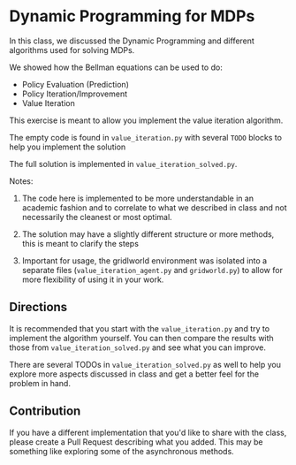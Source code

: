 # Dynamic Programming for MDPs

In this class, we discussed the Dynamic Programming and different algorithms used for solving MDPs.

We showed how the Bellman equations can be used to do:

* Policy Evaluation (Prediction) 
* Policy Iteration/Improvement
* Value Iteration

This exercise is meant to allow you implement the value iteration algorithm.

The empty code is found in `value_iteration.py` with several `TODO` blocks to help you implement the solution

The full solution is implemented in `value_iteration_solved.py`.

Notes:
1. The code here is implemented to be more understandable in an academic fashion and to correlate to what we described in class and not necessarily the cleanest or most optimal.

2. The solution may have a slightly different structure or more methods, this is meant to clarify the steps

3. Important for usage, the gridlworld environment was isolated into a separate files (`value_iteration_agent.py` and `gridworld.py`) to allow for more flexibility of using it in your work.



## Directions

It is recommended that you start with the `value_iteration.py` and try to implement the algorithm yourself.
You can then compare the results with those from `value_iteration_solved.py` and see what you can improve.

There are several TODOs in `value_iteration_solved.py` as well to help you explore more aspects discussed in class and get a better feel for the problem in hand.

## Contribution

If you have a different implementation that you'd like to share with the class, please create a Pull Request describing what you added.
This may be something like exploring some of the asynchronous methods.